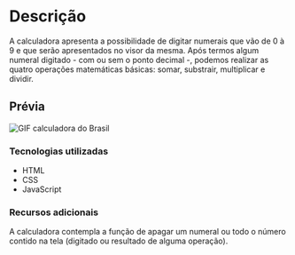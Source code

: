 # Descrição
A calculadora apresenta a possibilidade de digitar numerais que vão de 0 à 9 e que serão apresentados no visor da mesma. Após termos algum numeral digitado - com ou sem o ponto decimal -, podemos realizar as quatro operações matemáticas básicas: somar, substrair, multiplicar e dividir.

## Prévia

![GIF calculadora do Brasil](https://user-images.githubusercontent.com/118082707/204061833-92353575-11cf-4def-bc11-4c7ac5618b44.gif)

### Tecnologias utilizadas

- HTML
- CSS
- JavaScript

### Recursos adicionais
A calculadora contempla a função de apagar um numeral ou todo o número contido na tela (digitado ou resultado de alguma operação).
